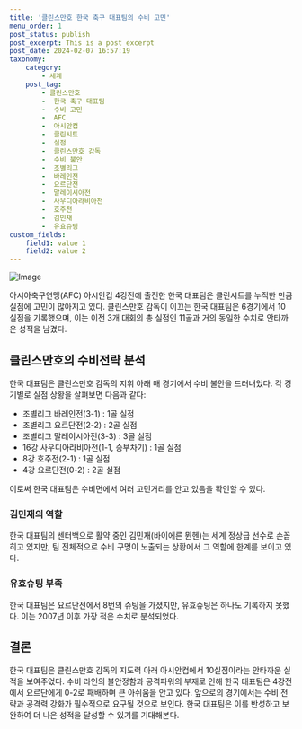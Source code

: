 ```yaml
---
title: '클린스만호 한국 축구 대표팀의 수비 고민'
menu_order: 1
post_status: publish
post_excerpt: This is a post excerpt
post_date: 2024-02-07 16:57:19
taxonomy:
    category:
        - 세계
    post_tag:
        - 클린스만호
        -  한국 축구 대표팀
        -  수비 고민
        -  AFC
        -  아시안컵
        -  클린시트
        -  실점
        -  클린스만호 감독
        -  수비 불안
        -  조별리그
        -  바레인전
        -  요르단전
        -  말레이시아전
        -  사우디아라비아전
        -  호주전
        -  김민재
        -  유효슈팅
custom_fields:
    field1: value 1
    field2: value 2
---
```


![Image](https://imgnews.pstatic.net/image/001/2024/02/07/PYH2024020701590001300_P4_20240207122408287.jpg?type=w647)


아시아축구연맹(AFC) 아시안컵 4강전에 출전한 한국 대표팀은 클린시트를 누적한 만큼 실점에 고민이 많아지고 있다. 클린스만호 감독이 이끄는 한국 대표팀은 6경기에서 10실점을 기록했으며, 이는 이전 3개 대회의 총 실점인 11골과 거의 동일한 수치로 안타까운 성적을 남겼다.

## 클린스만호의 수비전략 분석
한국 대표팀은 클린스만호 감독의 지휘 아래 매 경기에서 수비 불안을 드러내었다. 각 경기별로 실점 상황을 살펴보면 다음과 같다:
- 조별리그 바레인전(3-1) : 1골 실점
- 조별리그 요르단전(2-2) : 2골 실점
- 조별리그 말레이시아전(3-3) : 3골 실점
- 16강 사우디아라비아전(1-1, 승부차기) : 1골 실점
- 8강 호주전(2-1) : 1골 실점
- 4강 요르단전(0-2) : 2골 실점

이로써 한국 대표팀은 수비면에서 여러 고민거리를 안고 있음을 확인할 수 있다.

### 김민재의 역할
한국 대표팀의 센터백으로 활약 중인 김민재(바이에른 뮌헨)는 세계 정상급 선수로 손꼽히고 있지만, 팀 전체적으로 수비 구멍이 노출되는 상황에서 그 역할에 한계를 보이고 있다.

### 유효슈팅 부족
한국 대표팀은 요르단전에서 8번의 슈팅을 가졌지만, 유효슈팅은 하나도 기록하지 못했다. 이는 2007년 이후 가장 적은 수치로 분석되었다.

## 결론
한국 대표팀은 클린스만호 감독의 지도력 아래 아시안컵에서 10실점이라는 안타까운 실적을 보여주었다. 수비 라인의 불안정함과 공격파워의 부재로 인해 한국 대표팀은 4강전에서 요르단에게 0-2로 패배하며 큰 아쉬움을 안고 있다. 앞으로의 경기에서는 수비 전략과 공격력 강화가 필수적으로 요구될 것으로 보인다. 한국 대표팀은 이를 반성하고 보완하여 더 나은 성적을 달성할 수 있기를 기대해본다.
